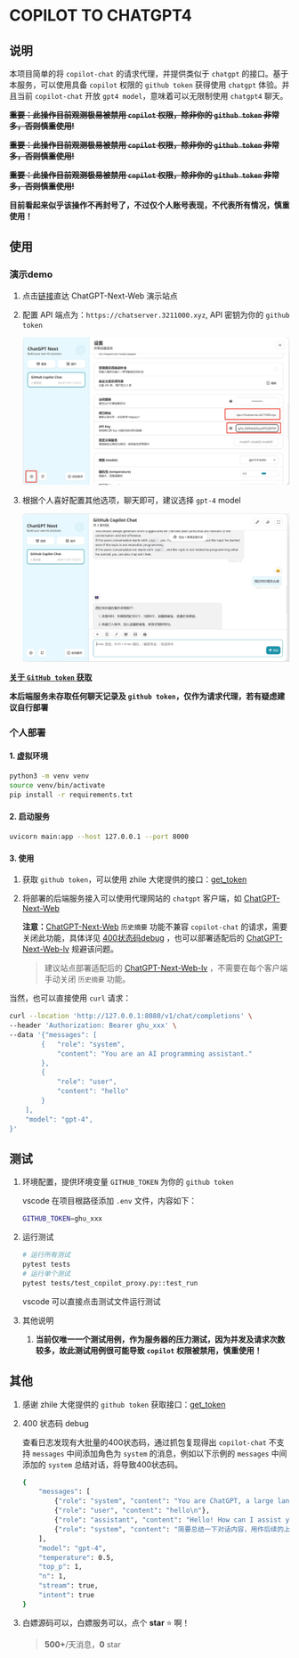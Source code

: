 # COPILOT TO CHATGPT4

## 说明

本项目简单的将 `copilot-chat` 的请求代理，并提供类似于 `chatgpt` 的接口。基于本服务，可以使用具备 `copilot` 权限的 `github token` 获得使用 `chatgpt` 体验。并且当前 `copilot-chat` 开放 `gpt4 model`，意味着可以无限制使用 `chatgpt4` 聊天。

~~**重要：此操作目前观测极易被禁用 `copilot` 权限，除非你的 `github token` 非常多，否则慎重使用!**~~

~~**重要：此操作目前观测极易被禁用 `copilot` 权限，除非你的 `github token` 非常多，否则慎重使用!**~~

~~**重要：此操作目前观测极易被禁用 `copilot` 权限，除非你的 `github token` 非常多，否则慎重使用!**~~

**目前看起来似乎该操作不再封号了，不过仅个人账号表现，不代表所有情况，慎重使用！**

## 使用

### 演示demo

1. 点击[链接](https://chat.3211000.xyz)直达 ChatGPT-Next-Web 演示站点

2. 配置 API 端点为：`https://chatserver.3211000.xyz`, API 密钥为你的 `github token`

    ![setting](readme/setting.png)

3. 根据个人喜好配置其他选项，聊天即可，建议选择 `gpt-4` model

    ![demo](readme/demo.png)

[**关于 `GitHub token` 获取**](#其他)

**本后端服务未存取任何聊天记录及 `github token`，仅作为请求代理，若有疑虑建议自行部署**

### 个人部署

#### 1. 虚拟环境

```bash
python3 -m venv venv
source venv/bin/activate
pip install -r requirements.txt
```

#### 2. 启动服务

```bash
uvicorn main:app --host 127.0.0.1 --port 8000
```

#### 3. 使用

1. 获取 `github token`，可以使用 zhile 大佬提供的接口：[get_token](https://cocopilot.org/copilot/token)

2. 将部署的后端服务接入可以使用代理网站的 `chatgpt` 客户端，如 [ChatGPT-Next-Web](https://github.com/Yidadaa/ChatGPT-Next-Web)

    **注意：**[ChatGPT-Next-Web](https://github.com/Yidadaa/ChatGPT-Next-Web) `历史摘要` 功能不兼容 `copilot-chat` 的请求，需要关闭此功能，具体详见 [400状态码debug](#其他) ，也可以部署适配后的 [ChatGPT-Next-Web-lv](https://github.com/lvguanjun/ChatGPT-Next-Web) 规避该问题。

    > 建议站点部署适配后的 [ChatGPT-Next-Web-lv](https://github.com/lvguanjun/ChatGPT-Next-Web) ，不需要在每个客户端手动关闭 `历史摘要` 功能。

当然，也可以直接使用 `curl` 请求：

```bash
curl --location 'http://127.0.0.1:8080/v1/chat/completions' \
--header 'Authorization: Bearer ghu_xxx' \
--data '{"messages": [
        {   "role": "system",
            "content": "You are an AI programming assistant."
        },
        {
            "role": "user",
            "content": "hello"
        }
    ],
    "model": "gpt-4",
}'
```

## 测试

1. 环境配置，提供环境变量 `GITHUB_TOKEN` 为你的 `github token`

    vscode 在项目根路径添加 `.env` 文件，内容如下：

    ```bash
    GITHUB_TOKEN=ghu_xxx
    ```

2. 运行测试

    ```bash
    # 运行所有测试
    pytest tests
    # 运行单个测试
    pytest tests/test_copilot_proxy.py::test_run
    ```

    vscode 可以直接点击测试文件运行测试

3. 其他说明

    1. **当前仅唯一一个测试用例，作为服务器的压力测试，因为并发及请求次数较多，故此测试用例很可能导致 `copilot` 权限被禁用，慎重使用！**

## 其他

1. 感谢 zhile 大佬提供的 `github token` 获取接口：[get_token](https://cocopilot.org/copilot/token)

2. 400 状态码 debug

    查看日志发现有大批量的400状态码，通过抓包复现得出 `copilot-chat` 不支持 `messages` 中间添加角色为 `system` 的消息，例如以下示例的 `messages` 中间添加的 `system` 总结对话，将导致400状态码。

    ```bash
    {
        "messages": [
            {"role": "system", "content": "You are ChatGPT, a large language model trained by OpenAI.\nCarefully heed the user's instructions. \nRespond using Markdown."},
            {"role": "user", "content": "hello\n"},
            {"role": "assistant", "content": "Hello! How can I assist you today?\n"},
            {"role": "system", "content": "简要总结一下对话内容，用作后续的上下文提示 prompt，控制在 200 字以内"}
        ],
        "model": "gpt-4",
        "temperature": 0.5,
        "top_p": 1,
        "n": 1,
        "stream": true,
        "intent": true
    }
    ```

3. 白嫖源码可以，白嫖服务可以，点个 **star** :star: 啊！

    > **500+**/天消息，**0** star